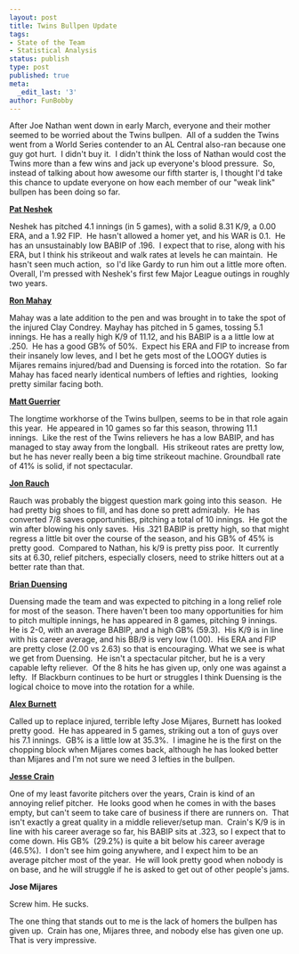 ```yaml
---
layout: post
title: Twins Bullpen Update
tags:
- State of the Team
- Statistical Analysis
status: publish
type: post
published: true
meta:
  _edit_last: '3'
author: FunBobby
---
```

After Joe Nathan went down in early March, everyone and their mother seemed to be worried about the Twins bullpen.  All of a sudden the Twins went from a World Series contender to an AL Central also-ran because one guy got hurt.  I didn't buy it.  I didn't think the loss of Nathan would cost the Twins more than a few wins and jack up everyone's blood pressure.  So, instead of talking about how awesome our fifth starter is, I thought I'd take this chance to update everyone on how each member of our "weak link" bullpen has been doing so far.

<a href="http://www.fangraphs.com/statss.aspx?playerid=4682&amp;position=P"><strong>Pat Neshek</strong></a>

Neshek has pitched 4.1 innings (in 5 games), with a solid 8.31 K/9, a 0.00 ERA, and a 1.92 FIP.  He hasn't allowed a homer yet, and his WAR is 0.1.  He has an unsustainably low BABIP of .196.  I expect that to rise, along with his ERA, but I think his strikeout and walk rates at levels he can maintain.  He hasn't seen much action,  so I'd like Gardy to run him out a little more often. Overall, I'm pressed with Neshek's first few Major League outings in roughly two years.

<a href="http://www.fangraphs.com/statss.aspx?playerid=290&amp;position=P"><strong>Ron Mahay</strong></a>

Mahay was a late addition to the pen and was brought in to take the spot of the injured Clay Condrey. Mayhay has pitched in 5 games, tossing 5.1 innings. He has a really high K/9 of 11.12, and his BABIP is a a little low at .250.  He has a good GB% of 50%.  Expect his ERA and FIP to increase from their insanely low leves, and I bet he gets most of the LOOGY duties is Mijares remains injured/bad and Duensing is forced into the rotation.  So far Mahay has faced nearly identical numbers of lefties and righties,  looking pretty similar facing both. 

<a href="http://www.fangraphs.com/statss.aspx?playerid=2061&amp;position=P"><strong>Matt Guerrier</strong></a>

The longtime workhorse of the Twins bullpen, seems to be in that role again this year.  He appeared in 10 games so far this season, throwing 11.1 innings.  Like the rest of the Twins relievers he has a low BABIP, and has managed to stay away from the longball.  His strikeout rates are pretty low, but he has never really been a big time strikeout machine. Groundball rate of 41% is solid, if not spectacular.

<a href="http://www.fangraphs.com/statss.aspx?playerid=1475&amp;position=P"><strong>Jon Rauch</strong></a>

Rauch was probably the biggest question mark going into this season.  He had pretty big shoes to fill, and has done so prett admirably.  He has converted 7/8 saves opportunities, pitching a total of 10 innings.  He got the win after blowing his only saves.  His .321 BABIP is pretty high, so that might regress a little bit over the course of the season, and his GB% of 45% is  pretty good.  Compared to Nathan, his k/9 is pretty piss poor.  It currently sits at 6.30, relief pitchers, especially closers, need to strike hitters out at a better rate than that.

<a href="http://www.fangraphs.com/statss.aspx?playerid=4064&amp;position=P"><strong>Brian Duensing</strong></a>

Duensing made the team and was expected to pitching in a long relief role for most of the season. There haven't been too many opportunities for him to pitch multiple innings, he has appeared in 8 games, pitching 9 innings.  He is 2-0, with an average BABIP, and a high GB% (59.3).  His K/9 is in line with his career average, and his BB/9 is very low (1.00).  His ERA and FIP are pretty close (2.00 vs 2.63) so that is encouraging. What we see is what we get from Duensing.  He isn't a spectacular pitcher, but he is a very capable lefty reliever.  Of the 8 hits he has given up, only one was against a lefty.  If Blackburn continues to be hurt or struggles I think Duensing is the logical choice to move into the rotation for a while.

<a href="http://www.fangraphs.com/statss.aspx?playerid=4065&amp;position=P"><strong>Alex Burnett</strong></a>

Called up to replace injured, terrible lefty Jose Mijares, Burnett has looked pretty good.  He has appeared in 5 games, striking out a ton of guys over his 7.1 innings.  GB% is a little low at 35.3%.  I imagine he is the first on the chopping block when Mijares comes back, although he has looked better than Mijares and I'm not sure we need 3 lefties in the bullpen.

<a href="http://www.fangraphs.com/statss.aspx?playerid=4817&amp;position=P"><strong>Jesse Crain</strong></a>

One of my least favorite pitchers over the years, Crain is kind of an annoying relief pitcher.  He looks good when he comes in with the bases empty, but can't seem to take care of business if there are runners on.  That isn't exactly a great quality in a middle reliever/setup man.  Crain's K/9 is in line with his career average so far, his BABIP sits at .323, so I expect that to come down. His GB%  (29.2%) is quite a bit below his career average (46.5%).  I don't see him going anywhere, and I expect him to be an average pitcher most of the year.  He will look pretty good when nobody is on base, and he will struggle if he is asked to get out of other people's jams.

<strong>Jose Mijares</strong>

Screw him. He sucks.

The one thing that stands out to me is the lack of homers the bullpen has given up.  Crain has one, Mijares three, and nobody else has given one up.  That is very impressive.
